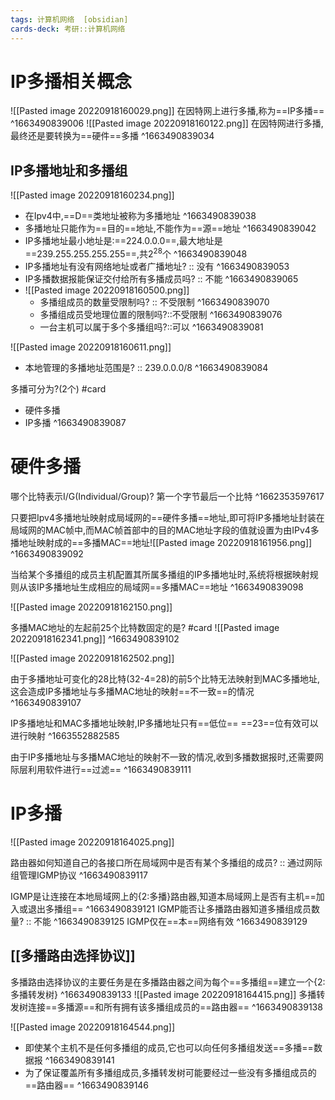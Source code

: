 ```yaml
---
tags: 计算机网络  [obsidian]
cards-deck: 考研::计算机网络
---
```


# IP多播相关概念
![[Pasted image 20220918160029.png]]
在因特网上进行多播,称为==IP多播==
^1663490839006
![[Pasted image 20220918160122.png]]
在因特网进行多播,最终还是要转换为==硬件==多播
^1663490839034

## IP多播地址和多播组
![[Pasted image 20220918160234.png]]
- 在Ipv4中,==D==类地址被称为多播地址
^1663490839038
- 多播地址只能作为==目的==地址,不能作为==源==地址
^1663490839042
- IP多播地址最小地址是:==224.0.0.0==,最大地址是==239.255.255.255.255==,共$2^{28}$个
^1663490839048
- IP多播地址有没有网络地址或者广播地址? :: 没有 ^1663490839053
- IP多播数据报能保证交付给所有多播成员吗? :: 不能 ^1663490839065
- ![[Pasted image 20220918160500.png]]
	- 多播组成员的数量受限制吗? :: 不受限制 ^1663490839070
	- 多播组成员受地理位置的限制吗?::不受限制 ^1663490839076
	- 一台主机可以属于多个多播组吗?::可以 ^1663490839081

![[Pasted image 20220918160611.png]]
- 本地管理的多播地址范围是? :: 239.0.0.0/8 ^1663490839084

多播可分为?(2个) #card 
- 硬件多播
- IP多播
^1663490839087

# 硬件多播
哪个比特表示I/G(Individual/Group)?  第一个字节最后一个比特 ^1662353597617

只要把Ipv4多播地址映射成局域网的==硬件多播==地址,即可将IP多播地址封装在局域网的MAC帧中,而MAC帧首部中的目的MAC地址字段的值就设置为由IPv4多播地址映射成的==多播MAC==地址![[Pasted image 20220918161956.png]]
^1663490839092

当给某个多播组的成员主机配置其所属多播组的IP多播地址时,系统将根据映射规则从该IP多播地址生成相应的局域网==多播MAC==地址
^1663490839098

![[Pasted image 20220918162150.png]]

多播MAC地址的左起前25个比特数固定的是? #card
![[Pasted image 20220918162341.png]]
^1663490839102

![[Pasted image 20220918162502.png]]

由于多播地址可变化的28比特(32-4=28)的前5个比特无法映射到MAC多播地址,这会造成IP多播地址与多播MAC地址的映射==不一致==的情况
^1663490839107

IP多播地址和MAC多播地址映射,IP多播地址只有==低位== ==23==位有效可以进行映射
^1663552882585

由于IP多播地址与多播MAC地址的映射不一致的情况,收到多播数据报时,还需要网际层利用软件进行==过滤==
^1663490839111

# IP多播
![[Pasted image 20220918164025.png]]

路由器如何知道自己的各接口所在局域网中是否有某个多播组的成员? :: 通过网际组管理IGMP协议 ^1663490839117

IGMP是让连接在本地局域网上的{2:多播}路由器,知道本局域网上是否有主机==加入或退出多播组==
^1663490839121
IGMP能否让多播路由器知道多播组成员数量? :: 不能 ^1663490839125
IGMP仅在==本==网络有效
^1663490839129

## [[多播路由选择协议]]
多播路由选择协议的主要任务是在多播路由器之间为每个==多播组==建立一个{2:多播转发树}
^1663490839133
![[Pasted image 20220918164415.png]]
多播转发树连接==多播源==和所有拥有该多播组成员的==路由器==
^1663490839138


![[Pasted image 20220918164544.png]]
- 即使某个主机不是任何多播组的成员,它也可以向任何多播组发送==多播==数据报
^1663490839141
- 为了保证覆盖所有多播组成员,多播转发树可能要经过一些没有多播组成员的==路由器==
^1663490839146
